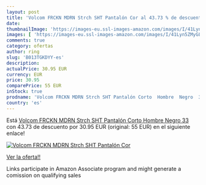 ```yaml
---
layout: post
title: 'Volcom FRCKN MDRN Strch SHT Pantalón Cor al 43.73 % de descuento'
date: 
thumbnailImage: 'https://images-eu.ssl-images-amazon.com/images/I/41Lyn5ZMyGL._SL200_.jpg'
images: [ 'https://images-eu.ssl-images-amazon.com/images/I/41Lyn5ZMyGL._SL200_.jpg' ]
comments: true
category: ofertas
author: ring
slug: 'B013TGKDYY-es'
description:
actualPrice: 30.95 EUR
currency: EUR
price: 30.95
comparePrice: 55 EUR
inStock: true
prodname: 'Volcom FRCKN MDRN Strch SHT Pantalón Corto  Hombre  Negro  33'
country: 'es'
---
```


Está [Volcom FRCKN MDRN Strch SHT Pantalón Corto  Hombre  Negro  33](https://www.amazon.es/dp/B013TGKDYY/?tag=tolees-21) con 43.73 de descuento por 30.95 EUR (original: 55 EUR) en el siguiente enlace!

[![Volcom FRCKN MDRN Strch SHT Pantalón Cor](https://images-eu.ssl-images-amazon.com/images/I/41Lyn5ZMyGL._SL200_.jpg)](https://www.amazon.es/dp/B013TGKDYY/?tag=tolees-21)

[Ver la oferta!!](https://www.amazon.es/dp/B013TGKDYY/?tag=tolees-21)

Links participate in Amazon Associate program and might generate a comission on qualifying sales


